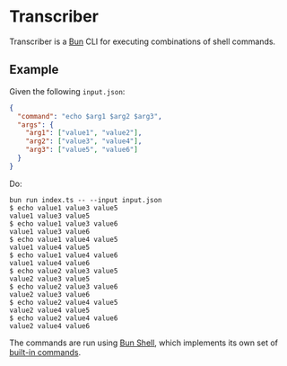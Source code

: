 # Transcriber

Transcriber is a [Bun](https://bun.sh/) CLI for executing combinations of shell
commands.

## Example

Given the following `input.json`:

```json
{
  "command": "echo $arg1 $arg2 $arg3",
  "args": {
    "arg1": ["value1", "value2"],
    "arg2": ["value3", "value4"],
    "arg3": ["value5", "value6"]
  }
}
```

Do:

```plaintext
bun run index.ts -- --input input.json   
$ echo value1 value3 value5
value1 value3 value5
$ echo value1 value3 value6
value1 value3 value6
$ echo value1 value4 value5
value1 value4 value5
$ echo value1 value4 value6
value1 value4 value6
$ echo value2 value3 value5
value2 value3 value5
$ echo value2 value3 value6
value2 value3 value6
$ echo value2 value4 value5
value2 value4 value5
$ echo value2 value4 value6
value2 value4 value6
```

The commands are run using [Bun Shell](https://bun.sh/docs/runtime/shell), which
implements its own set of
[built-in commands](https://bun.sh/docs/runtime/shell#builtin-commands).
